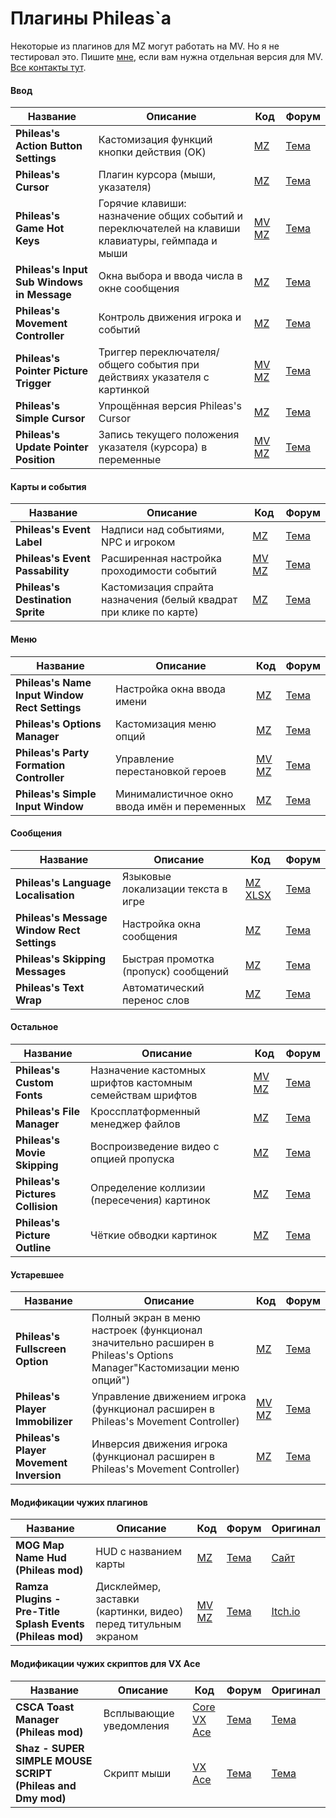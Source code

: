 # Плагины Phileas`а

Некоторые из плагинов для MZ могут работать на MV. Но я не тестировал это. Пишите [мне](https://t.me/olekolegovich), если вам нужна отдельная версия для MV.  
[Все контакты тут](https://github.com/Oleg-Olegovich/phileas-public-plugins/blob/master/README.md).

#### Ввод
| Название | Описание | Код | Форум |
| --- | --- | --- | --- |
| **Phileas's Action Button Settings** | Кастомизация функций кнопки действия (OK) | [MZ](https://github.com/Oleg-Olegovich/phileas-public-plugins/blob/master/plugins/Phileas_ActionButtonSettings.js) | [Тема](https://rpgmakerunion.ru/thread/mz-phileass-action-button-settings.970) |
| **Phileas's Cursor** | Плагин курсора (мыши, указателя) | [MZ](https://github.com/Oleg-Olegovich/phileas-public-plugins/blob/master/plugins/Phileas_Cursor.js) | [Тема](https://rpgmakerunion.ru/thread/mz-phileass-cursor.377) |
| **Phileas's Game Hot Keys** | Горячие клавиши: назначение общих событий и переключателей на клавиши клавиатуры, геймпада и мыши | [MV](https://github.com/Oleg-Olegovich/phileas-public-plugins/blob/master/plugins/Phileas_GameHotKeys_MV.js) [MZ](https://github.com/Oleg-Olegovich/phileas-public-plugins/blob/master/plugins/Phileas_GameHotKeys.js) | [Тема](https://rpgmakerunion.ru/thread/mz-phileass-game-hot-keys.327) |
| **Phileas's Input Sub Windows in Message** | Окна выбора и ввода числа в окне сообщения | [MZ](https://github.com/Oleg-Olegovich/phileas-public-plugins/blob/master/plugins/Phileas_InputSubWindowsInMessage.js) | [Тема](https://rpgmakerunion.ru/thread/mz-phileass-input-sub-windows-in-message.1477) |
| **Phileas's Movement Controller** | Контроль движения игрока и событий | [MZ](https://github.com/Oleg-Olegovich/phileas-public-plugins/blob/master/plugins/Phileas_MovementController.js) | [Тема](https://rpgmakerunion.ru/thread/mz-phileass-movement-controller.809) |
| **Phileas's Pointer Picture Trigger** | Триггер переключателя/общего события при действиях указателя с картинкой | [MV](https://github.com/Oleg-Olegovich/phileas-public-plugins/blob/master/plugins/Phileas_PointerPictureTrigger_MV.js) [MZ](https://github.com/Oleg-Olegovich/phileas-public-plugins/blob/master/plugins/Phileas_PointerPictureTrigger.js) | [Тема](https://rpgmakerunion.ru/thread/mz-phileass-pointer-picture-trigger.508) |
| **Phileas's Simple Cursor** | Упрощённая версия Phileas's Cursor | [MZ](https://github.com/Oleg-Olegovich/phileas-public-plugins/blob/master/plugins/Phileas_SimpleCursor.js) | [Тема](https://rpgmakerunion.ru/thread/mz-phileass-simple-cursor.1338) |
| **Phileas's Update Pointer Position** | Запись текущего положения указателя (курсора) в переменные | [MV](https://github.com/Oleg-Olegovich/phileas-public-plugins/blob/master/plugins/Phileas_UpdatePointerPosition_MV.js) [MZ](https://github.com/Oleg-Olegovich/phileas-public-plugins/blob/master/plugins/Phileas_UpdatePointerPosition.js) | [Тема](https://rpgmakerunion.ru/thread/mz-phileass-update-pointer-position.343) |

#### Карты и события
| Название | Описание | Код | Форум |
| --- | --- | --- | --- |
| **Phileas's Event Label** | Надписи над событиями, NPC и игроком | [MZ](https://github.com/Oleg-Olegovich/phileas-public-plugins/blob/master/plugins/Phileas_EventLabel.js) | [Тема](https://rpgmakerunion.ru/thread/mz-phileass-event-label.315) |
| **Phileas's Event Passability** | Расширенная настройка проходимости событий | [MV](https://github.com/Oleg-Olegovich/phileas-public-plugins/blob/master/plugins/Phileas_EventPassability_MV.js) [MZ](https://github.com/Oleg-Olegovich/phileas-public-plugins/blob/master/plugins/Phileas_EventPassability.js) | [Тема](https://rpgmakerunion.ru/thread/mz-phileass-event-passability.1066) |
| **Phileas's Destination Sprite** | Кастомизация спрайта назначения (белый квадрат при клике по карте) | [MZ](https://github.com/Oleg-Olegovich/phileas-public-plugins/blob/master/plugins/Phileas_DestinationSprite.js) | [Тема](https://rpgmakerunion.ru/thread/mz-phileass-destination-sprite.733) |

#### Меню
| Название | Описание | Код | Форум |
| --- | --- | --- | --- |
| **Phileas's Name Input Window Rect Settings** | Настройка окна ввода имени | [MZ](https://github.com/Oleg-Olegovich/phileas-public-plugins/blob/master/plugins/Phileas_NameInputWindowRectSettings.js) | [Тема](https://rpgmakerunion.ru/thread/mz-phileass-name-input-window-rect-settings.351) |
| **Phileas's Options Manager** | Кастомизация меню опций | [MZ](https://github.com/Oleg-Olegovich/phileas-public-plugins/blob/master/plugins/Phileas_OptionsManager.js) | [Тема](https://rpgmakerunion.ru/thread/mz-phileass-options-manager.333) |
| **Phileas's Party Formation Controller** | Управление перестановкой героев | [MV](https://github.com/Oleg-Olegovich/phileas-public-plugins/blob/master/plugins/Phileas_PartyFormationController_MV.js)<br/> [MZ](https://github.com/Oleg-Olegovich/phileas-public-plugins/blob/master/plugins/Phileas_PartyFormationController.js) | [Тема](https://rpgmakerunion.ru/thread/mz-phileass-party-formation-controller.727) |
| **Phileas's Simple Input Window** | Минималистичное окно ввода имён и переменных | [MZ](https://github.com/Oleg-Olegovich/phileas-public-plugins/blob/master/plugins/Phileas_SimpleInputWindow.js) | [Тема](https://rpgmakerunion.ru/thread/mz-phileass-simple-input-window.604) |

#### Сообщения
| Название | Описание | Код | Форум |
| --- | --- | --- | --- |
| **Phileas's Language Localisation** | Языковые локализации текста в игре | [MZ](https://github.com/Oleg-Olegovich/phileas-public-plugins/blob/master/plugins/Phileas_LanguageLocalisation.js) [XLSX](https://github.com/Oleg-Olegovich/phileas-public-plugins/blob/master/plugins/xlsx.js) | [Тема](https://rpgmakerunion.ru/thread/mz-phileass-language-localisation.1150) |
| **Phileas's Message Window Rect Settings** | Настройка окна сообщения | [MZ](https://github.com/Oleg-Olegovich/phileas-public-plugins/blob/master/plugins/Phileas_MessageWindowRectSettings.js) | [Тема](https://rpgmakerunion.ru/thread/mz-phileass-message-window-rect-settings.295) |
| **Phileas's Skipping Messages** | Быстрая промотка (пропуск) сообщений | [MZ](https://github.com/Oleg-Olegovich/phileas-public-plugins/blob/master/plugins/Phileas_SkippingMessages.js) | [Тема](https://rpgmakerunion.ru/thread/mz-phileass-skipping-messages.294) |
| **Phileas's Text Wrap** | Автоматический перенос слов | [MZ](https://github.com/Oleg-Olegovich/phileas-public-plugins/blob/master/plugins/Phileas_TextWrap.js) | [Тема](https://rpgmakerunion.ru/thread/mz-phileass-text-wrap.311) |

#### Остальное
| Название | Описание | Код | Форум |
| --- | --- | --- | --- |
| **Phileas's Custom Fonts** | Назначение кастомных шрифтов кастомным семействам шрифтов | [MV](https://github.com/Oleg-Olegovich/phileas-public-plugins/blob/master/plugins/Phileas_CustomFonts_MV.js) [MZ](https://github.com/Oleg-Olegovich/phileas-public-plugins/blob/master/plugins/Phileas_CustomFonts.js) | [Тема](https://rpgmakerunion.ru/thread/mz-phileass-custom-fonts.746) |
| **Phileas's File Manager** | Кроссплатформенный менеджер файлов | [MZ](https://github.com/Oleg-Olegovich/phileas-public-plugins/blob/master/plugins/Phileas_FileManager.js) | [Тема](https://rpgmakerunion.ru/thread/mz-phileass-file-manager.1426) |
| **Phileas's Movie Skipping** | Воспроизведение видео с опцией пропуска | [MZ](https://github.com/Oleg-Olegovich/phileas-public-plugins/blob/master/plugins/Phileas_MovieSkipping.js) | [Тема](https://rpgmakerunion.ru/thread/mz-phileass-movie-skipping.1349) |
| **Phileas's Pictures Collision** | Определение коллизии (пересечения) картинок | [MZ](https://github.com/Oleg-Olegovich/phileas-public-plugins/blob/master/plugins/Phileas_PicturesCollision.js) | [Тема](https://rpgmakerunion.ru/thread/mz-phileass-pictures-collision.683) |
| **Phileas's Picture Outline** | Чёткие обводки картинок | [MZ](https://github.com/Oleg-Olegovich/phileas-public-plugins/blob/master/plugins/Phileas_PictureOutline.js) | [Тема](https://rpgmakerunion.ru/thread/mz-phileass-picture-outline.767) |

#### Устаревшее
| Название | Описание | Код | Форум |
| --- | --- | --- | --- |
| **Phileas's Fullscreen Option** | Полный экран в меню настроек (функционал значительно расширен в Phileas's Options Manager"Кастомизации меню опций") | [MZ](https://github.com/Oleg-Olegovich/phileas-public-plugins/blob/master/plugins/Phileas_FullscreenOption.js) | [Тема](https://rpgmakerunion.ru/thread/mz-phileass-fullscreen-option.296) |
| **Phileas's Player Immobilizer** | Управление движением игрока (функционал расширен в Phileas's Movement Controller) | [MV](https://github.com/Oleg-Olegovich/phileas-public-plugins/blob/master/plugins/Phileas_PlayerImmobilizer_MV.js)<br/> [MZ](https://github.com/Oleg-Olegovich/phileas-public-plugins/blob/master/plugins/Phileas_PlayerImmobilizer.js) | [Тема](https://rpgmakerunion.ru/thread/mz-phileass-player-immobilizer.301) |
| **Phileas's Player Movement Inversion** | Инверсия движения игрока (функционал расширен в Phileas's Movement Controller) | [MZ](https://github.com/Oleg-Olegovich/phileas-public-plugins/blob/master/plugins/Phileas_PlayerMovementInversion.js) | [Тема](https://rpgmakerunion.ru/thread/mz-phileass-player-movement-inversion.356) |

#### Модификации чужих плагинов
| Название | Описание | Код | Форум | Оригинал |
| --- | --- | --- | --- | --- |
| **MOG Map Name Hud (Phileas mod)** | HUD с названием карты | [MZ](https://github.com/Oleg-Olegovich/phileas-public-plugins/blob/master/plugins/MOG_MapNameHud.js) | [Тема](https://rpgmakerunion.ru/thread/mz-mog-map-name-hud-phileas-mod.1075) | [Сайт](https://plugin.fungamemake.com/archives/19219) |
| **Ramza Plugins - Pre-Title Splash Events (Phileas mod)** | Дисклеймер, заставки (картинки, видео) перед титульным экраном | [MV](https://github.com/Oleg-Olegovich/phileas-public-plugins/blob/master/plugins/Ramza_PreTitleSplash_MV.js)<br/> [MZ](https://github.com/Oleg-Olegovich/phileas-public-plugins/blob/master/plugins/Ramza_PreTitleSplash_MZ.js) | [Тема](https://rpgmakerunion.ru/thread/mvmz-ramzapretitlesplash-phileas-mod.523) | [Itch.io](https://capnrammo.itch.io/mvmz-pre-title-splash-videos)

#### Модификации чужих скриптов для VX Ace
| Название | Описание | Код | Форум | Оригинал |
| --- | --- | --- | --- | --- |
| **CSCA Toast Manager (Phileas mod)** | Всплывающие уведомления | [Core](https://github.com/Oleg-Olegovich/phileas-public-plugins/blob/master/scripts/csca_core.rb)<br/> [VX Ace](https://github.com/Oleg-Olegovich/phileas-public-plugins/blob/master/scripts/csca_toast_manager.rb) | [Тема](https://rpgmakerunion.ru/thread/vx-ace-csca-toast-manager-remeyk.298) | [Тема](https://www.rpgmakercentral.com/topic/13960-csca-toast-manager/) |
| **Shaz - SUPER SIMPLE MOUSE SCRIPT (Phileas and Dmy mod)** | Скрипт мыши | [VX Ace](https://github.com/Oleg-Olegovich/phileas-public-plugins/blob/master/scripts/shaz_mouse.rb) | [Тема](https://rpgmakerunion.ru/thread/vx-ace-fiks-skripta-myshi.297) | [Тема](https://forums.rpgmakerweb.com/index.php?threads/super-simple-mouse-script.16520/) |


